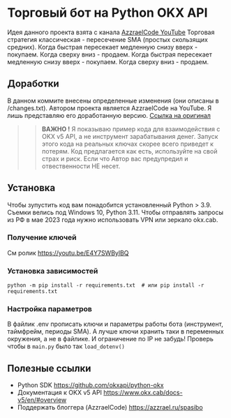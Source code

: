 # Торговый бот на Python OKX API
Идея данного проекта взята с канала [AzzraelCode YouTube](https://www.youtube.com/@AzzraelCode)
Торговая стратегия классическая - пересечение SMA (простых скользящих средних). Когда быстрая пересекает медленную снизу вверх - покупаем. Когда сверху вниз - продаем.
Когда быстрая пересекает медленную снизу вверх - покупаем. Когда сверху вниз - продаем.

## Доработки
В данном коммите внесены определенные изменения (они описаны в /changes.txt). Автором проекта является AzzraelCode на YouTube. Я лишь представляю его доработанную версию.
[Ссылка на оригинал](https://github.com/AzzraelCode/azzyt-okx)

>> **ВАЖНО !** Я показываю пример кода для взаимодействия с OKX v5 API, а не инструмент зарабатывания денег. 
Запуск этого кода на реальных ключах скорее всего приведет к потерям.
Код предлагается как есть, используйте на свой страх и риск. Если что Автор вас предупредил и 
отвественности НЕ несет.

## Установка

Чтобы зупустить код вам понадобится установленный Python > 3.9. Съемки велись под Windows 10, Python 3.11. 
Чтобы отправлять запросы из РФ в мае 2023 года нужно использовать VPN или зеркало okx.cab. 

### Получение ключей
См ролик https://youtu.be/E4Y7SWBylBQ

### Установка зависимостей

```shell
python -m pip install -r requirements.txt  # или pip install -r requirements.txt
```

### Настройка параметров
В файлик .env прописать ключи и параметры работы бота (инструмент, таймфрейм, периоды SMA). 
А лучше ключи хранить таки в переменных окружения, а не в файлике. И ограничение по IP не забудь! 
Проверь чтобы в ``main.py`` было так ``load_dotenv()`` 

## Полезные ссылки
- Python SDK https://github.com/okxapi/python-okx
- Документация к OKX v5 API https://www.okx.cab/docs-v5/en/#overview
- Поддержать блоггера (AzzraelCode) https://azzrael.ru/spasibo
